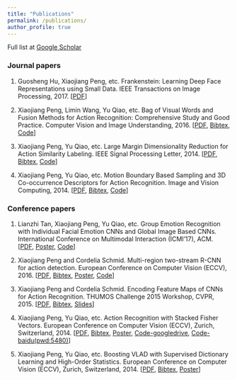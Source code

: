 ```yaml
---
title: "Publications"
permalink: /publications/
author_profile: true
---
```


Full list at [Google Scholar](https://scholar.google.com/citations?user=7oRD67kAAAAJ&hl=zh-CN)

### Journal papers
 1. Guosheng Hu, Xiaojiang Peng, etc. Frankenstein: Learning Deep Face Representations using Small Data. IEEE Transactions on Image Processing, 2017. [[PDF](https://hal.inria.fr/hal-01306168/file/bare_jrnl.pdf)]

 1. Xiaojiang Peng, Limin Wang, Yu Qiao, etc. Bag of Visual Words and Fusion Methods for Action Recognition: Comprehensive Study and Good Practice. Computer Vision and Image Understanding, 2016. [[PDF](http://www.sciencedirect.com/science/article/pii/S1077314216300091), [Bibtex](https://scholar.googleusercontent.com/scholar.bib?q=info:edZV7MUJjCgJ:scholar.google.com/&output=citation&scisig=AAGBfm0AAAAAWfqVgMuro_niexeRW3tB7JFFkp6Ft_Is&scisf=4&ct=citation&cd=0&hl=zh-CN&scfhb=1), [Code](https://xjpeng.weebly.com/software.html)] 

 1. Xiaojiang Peng, Yu Qiao, etc. Large Margin Dimensionality Reduction for Action Similarity Labeling. IEEE Signal Processing Letter, 2014. [[PDF](https://xjpeng.weebly.com/uploads/5/5/4/4/55444193/spl2014_fvlmdr.pdf), [Bibtex](https://scholar.googleusercontent.com/scholar.bib?q=info:leNlOVu2XKsJ:scholar.google.com/&output=citation&scisig=AAGBfm0AAAAAWfqV8NiouL5FfWTPK3TeDqgCNKQk92I5&scisf=4&ct=citation&cd=0&hl=zh-CN&scfhb=1), [Code](https://xjpeng.weebly.com/uploads/5/5/4/4/55444193/spl_lmdr_release_code.zip)]

 1. Xiaojiang Peng, Yu Qiao, etc. Motion Boundary Based Sampling and 3D Co-occurrence Descriptors for Action Recognition. Image and Vision Computing, 2014. [[PDF](https://xjpeng.weebly.com/uploads/5/5/4/4/55444193/pqp_dtmb3dcofea.pdf), [Bibtex](https://xjpeng.weebly.com/uploads/5/5/4/4/55444193/pengivc2014.bib), [Code](https://xjpeng.weebly.com/uploads/5/5/4/4/55444193/ivc_release_code.zip)]

### Conference papers
 
 1. Lianzhi Tan, Xiaojiang Peng, Yu Qiao, etc. Group Emotion Recognition with Individual Facial Emotion CNNs and Global Image Based CNNs. International Conference on Multimodal Interaction (ICMI’17), ACM. [[PDF](), [Poster](), [Code](https://github.com/pengxj/GroupEmotionRecognition)]

 1. Xiaojiang Peng and Cordelia Schmid. Multi-region two-stream R-CNN for action detection. European Conference on Computer Vision (ECCV), 2016. [[PDF](https://xjpeng.weebly.com/uploads/5/5/4/4/55444193/eccv2016-update2.pdf), [Bibtex](https://hal.inria.fr/hal-01349107/bibtex), [Poster](https://xjpeng.weebly.com/uploads/5/5/4/4/55444193/p-3a-14.pdf), [Code](https://github.com/pengxj/action-faster-rcnn)]

 1. Xiaojiang Peng and Cordelia Schmid. Encoding Feature Maps of CNNs for Action Recognition. THUMOS Challenge 2015 Workshop, CVPR, 2015. [[PDF](https://xjpeng.weebly.com/uploads/5/5/4/4/55444193/th15_inria.pdf), [Bibtex](https://xjpeng.weebly.com/uploads/5/5/4/4/55444193/th15_inria.bib), [Slides](https://xjpeng.weebly.com/uploads/5/5/4/4/55444193/thumos15_lear_v3.pptx)]

 1. Xiaojiang Peng, Yu Qiao, etc. Action Recognition with Stacked Fisher Vectors. European Conference on Computer Vision (ECCV), Zurich, Switzerland, 2014. [[PDF](https://xjpeng.weebly.com/uploads/5/5/4/4/55444193/pzqp_eccv14_sfv.pdf), [Bibtex](https://xjpeng.weebly.com/uploads/5/5/4/4/55444193/pengeccv14_sfv.bib), [Poster](https://xjpeng.weebly.com/uploads/5/5/4/4/55444193/poster_eccv2014_sfv.pdf), [Code-googledrive](https://drive.google.com/open?id=0B-DiRMXFmUKQak0tUmlULTBtR1E), [Code-baidu(pwd:5480)](https://yunpan.cn/csJ8fqxRx7Iyx)]

 1. Xiaojiang Peng, Yu Qiao, etc. Boosting VLAD with Supervised Dictionary Learning and High-Order Statistics. European Conference on Computer Vision (ECCV), Zurich, Switzerland, 2014. [[PDF](https://xjpeng.weebly.com/uploads/5/5/4/4/55444193/pwqp_eccv14_shvlad.pdf), [Bibtex](https://xjpeng.weebly.com/uploads/5/5/4/4/55444193/pengeccv14_shvlad.bib), [Poster](https://xjpeng.weebly.com/uploads/5/5/4/4/55444193/poster_eccv2014_shvlad.pdf)]

 

 